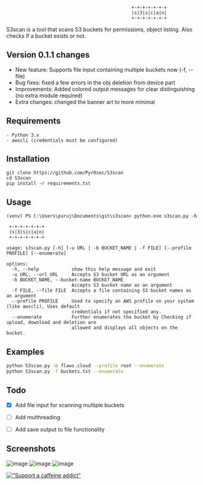 ```
                                              +-+-+-+-+-+-+
                                              |s|3|s|c|a|n|
                                              +-+-+-+-+-+-+
```
S3scan is a tool that scans S3 buckets for permissions, object listing. Also checks if a bucket exists or not.


Version 0.1.1 changes
---
- New feature: Supports file input containing multiple buckets now (-f, --file)
- Bug fixes: fixed a few errors in the obj deletion from device part
- Improvements: Added colored output messages for clear distinguishing (no extra module required)
- Extra changes: changed the banner art to more minimal


Requirements
---
```
- Python 3.x
- awscli (credentials must be configured)
```


Installation
---
```
git clone https://github.com/Pyr0sec/S3scan
cd S3scan
pip install -r requirements.txt
```


Usage
---
```shell
(venv) PS C:\Users\puruj\Documents\git\s3scan> python.exe s3scan.py -h

 +-+-+-+-+-+-+
 |s|3|s|c|a|n|
 +-+-+-+-+-+-+

usage: s3scan.py [-h] [-u URL | -b BUCKET_NAME | -f FILE] [--profile PROFILE] [--enumerate]

options:
  -h, --help            show this help message and exit
  -u URL, --url URL     Accepts S3 bucket URL as an argument
  -b BUCKET_NAME, --bucket-name BUCKET_NAME
                        Accepts S3 bucket name as an argument
  -f FILE, --file FILE  Accepts a file containing S3 bucket names as an argument
  --profile PROFILE     Used to specify an AWS profile on your system (like awscli), Uses default
                        credentials if not specified any.
  --enumerate           Further enumerates the bucket by Checking if upload, download and deletion are        
                        allowed and displays all objects on the bucket.    
```


Examples
---
```bash
python S3scan.py -b flaws.cloud --profile root --enumerate
python S3scan.py -f buckets.txt --enumerate
```


Todo
---
- [x] Add file input for scanning multiple buckets
- [ ] Add multhreading
- [ ] Add save output to file functionality


Screenshots
---
![image](https://github.com/Pyr0sec/S3scan/assets/74669749/1857352c-3717-4fd5-8d99-e2302103ba9b)
![image](https://github.com/Pyr0sec/S3scan/assets/74669749/071e8e1f-b55d-4d51-88f4-236afbac8928)
![image](https://github.com/Pyr0sec/S3scan/assets/74669749/a8885005-dc8a-4edb-9262-e4948ebea562)


[!["Support a caffeine addict"](https://www.buymeacoffee.com/assets/img/custom_images/orange_img.png)](https://www.buymeacoffee.com/Pyrosec)
